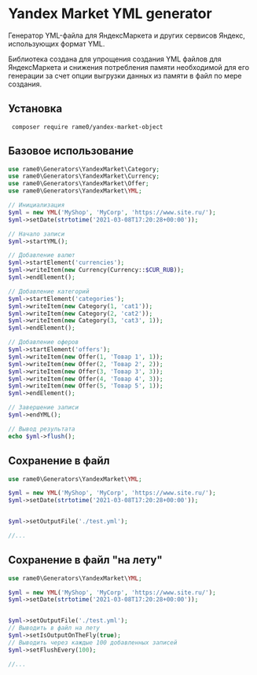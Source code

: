 # Yandex Market YML generator

Генератор YML-файла для ЯндексМаркета и других сервисов Яндекс, использующих формат YML.

Библиотека создана для упрощения создания YML файлов для ЯндексМаркета и снижения потребления памяти необходимой для
его генерации за счет опции выгрузки данных из памяти в файл по мере создания.

## Установка

```shell
 composer require rame0/yandex-market-object
 ```

## Базовое использование

```php
use rame0\Generators\YandexMarket\Category;
use rame0\Generators\YandexMarket\Currency;
use rame0\Generators\YandexMarket\Offer;
use rame0\Generators\YandexMarket\YML;

// Инициализация
$yml = new YML('MyShop', 'MyCorp', 'https://www.site.ru/');
$yml->setDate(strtotime('2021-03-08T17:20:28+00:00'));

// Начало записи
$yml->startYML();

// Добавление валют
$yml->startElement('currencies');
$yml->writeItem(new Currency(Currency::$CUR_RUB));
$yml->endElement();

// Добавление категорий
$yml->startElement('categories');
$yml->writeItem(new Category(1, 'cat1'));
$yml->writeItem(new Category(2, 'cat2'));
$yml->writeItem(new Category(3, 'cat3', 1));
$yml->endElement();

// Добавление оферов
$yml->startElement('offers');
$yml->writeItem(new Offer(1, 'Товар 1', 1));
$yml->writeItem(new Offer(2, 'Товар 2', 2));
$yml->writeItem(new Offer(3, 'Товар 3', 3));
$yml->writeItem(new Offer(4, 'Товар 4', 3));
$yml->writeItem(new Offer(5, 'Товар 5', 1));
$yml->endElement();

// Завершение записи
$yml->endYML();

// Вывод результата
echo $yml->flush();
```

## Сохранение в файл

```php
use rame0\Generators\YandexMarket\YML;

$yml = new YML('MyShop', 'MyCorp', 'https://www.site.ru/');
$yml->setDate(strtotime('2021-03-08T17:20:28+00:00'));


$yml->setOutputFile('./test.yml');

//...

```

## Сохранение в файл "на лету"

```php
use rame0\Generators\YandexMarket\YML;

$yml = new YML('MyShop', 'MyCorp', 'https://www.site.ru/');
$yml->setDate(strtotime('2021-03-08T17:20:28+00:00'));


$yml->setOutputFile('./test.yml');
// Выводить в файл на лету
$yml->setIsOutputOnTheFly(true);
// Выводить через каждые 100 добавленных записей
$yml->setFlushEvery(100);

//...

```